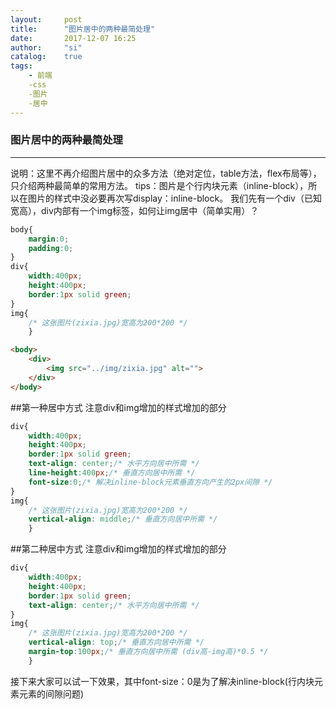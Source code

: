 ```yaml
---
layout:     post
title:      "图片居中的两种最简处理"
date:       2017-12-07 16:25
author:     "si"
catalog:    true
tags:
    - 前端 
    -css 
    -图片 
    -居中
---
```


### 图片居中的两种最简处理


---

说明：这里不再介绍图片居中的众多方法（绝对定位，table方法，flex布局等），只介绍两种最简单的常用方法。
tips：图片是个行内块元素（inline-block），所以在图片的样式中没必要再次写display：inline-block。
我们先有一个div（已知宽高），div内部有一个img标签，如何让img居中（简单实用）？
```css
body{
    margin:0;
    padding:0;
}
div{
    width:400px;
    height:400px;
    border:1px solid green;
}
img{
    /* 这张图片(zixia.jpg)宽高为200*200 */
    }
```
```html
<body>
    <div>
    	<img src="../img/zixia.jpg" alt="">
    </div>
</body>
```
##第一种居中方式
注意div和img增加的样式增加的部分

```css
div{
    width:400px;
    height:400px;
    border:1px solid green;
    text-align: center;/* 水平方向居中所需 */
    line-height:400px;/* 垂直方向居中所需 */
    font-size:0;/* 解决inline-block元素垂直方向产生的2px间隙 */
}
img{
    /* 这张图片(zixia.jpg)宽高为200*200 */
    vertical-align: middle;/* 垂直方向居中所需 */
    }
```
##第二种居中方式
注意div和img增加的样式增加的部分

```css
div{
    width:400px;
    height:400px;
    border:1px solid green;
    text-align: center;/* 水平方向居中所需 */
}
img{
    /* 这张图片(zixia.jpg)宽高为200*200 */
    vertical-align: top;/* 垂直方向居中所需 */
    margin-top:100px;/* 垂直方向居中所需 (div高-img高)*0.5 */
    }
```
接下来大家可以试一下效果，其中font-size：0是为了解决inline-block(行内块元素元素的间隙问题)